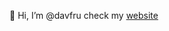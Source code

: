 👋 Hi, I’m @davfru check my [website](https://www.davidefruci.com)


<!---
davfru/davfru is a ✨ special ✨ repository because its `README.md` (this file) appears on your GitHub profile.
You can click the Preview link to take a look at your changes.
--->
